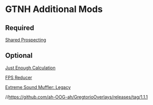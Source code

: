 # GTNH Additional Mods
## Required
[Shared Prospecting](https://github.com/Lyfts/SharedProspecting/releases/tag/2.0.3)

## Optional
[Just Enough Calculation](https://github.com/GTNewHorizons/JustEnoughCalculation/releases/latest)

[FPS Reducer](https://www.curseforge.com/minecraft/mc-mods/fps-reducer/files/2627303)

[Extreme Sound Muffler: Legacy](https://github.com/Lyfts/ExtremeSoundMuffler-Legacy/releases/latest)



//https://github.com/ah-OOG-ah/GregtorioOverlays/releases/tag/1.1.1
